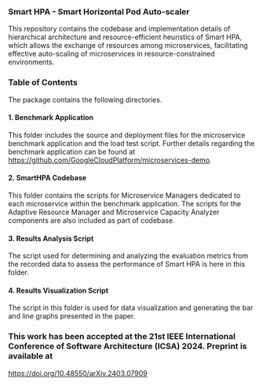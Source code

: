 ### Smart HPA - Smart Horizontal Pod Auto-scaler

This repository contains the codebase and implementation details of hierarchical architecture and resource-efficient heuristics of Smart HPA, which allows the exchange of resources among microservices, facilitating effective auto-scaling of microservices in resource-constrained environments.  

### Table of Contents

The package contains the following directories.

#### 1. Benchmark Application
This folder includes the source and deployment files for the microservice benchmark application and the load test script. Further details regarding the benchmark application can be found at https://github.com/GoogleCloudPlatform/microservices-demo.

#### 2. SmartHPA Codebase
This folder contains the scripts for Microservice Managers dedicated to each microservice within the benchmark application. The scripts for the Adaptive Resource Manager and Microservice Capacity Analyzer components are also included as part of codebase.

#### 3. Results Analysis Script
The script used for determining and analyzing the evaluation metrics from the recorded data to assess the performance of Smart HPA is here in this folder. 

#### 4. Results Visualization Script
The script in this folder is used for data visualization and generating the bar and line graphs presented in the paper.

### This work has been accepted at the 21st IEEE International Conference of Software Architecture (ICSA) 2024. Preprint is available at 
https://doi.org/10.48550/arXiv.2403.07909 

